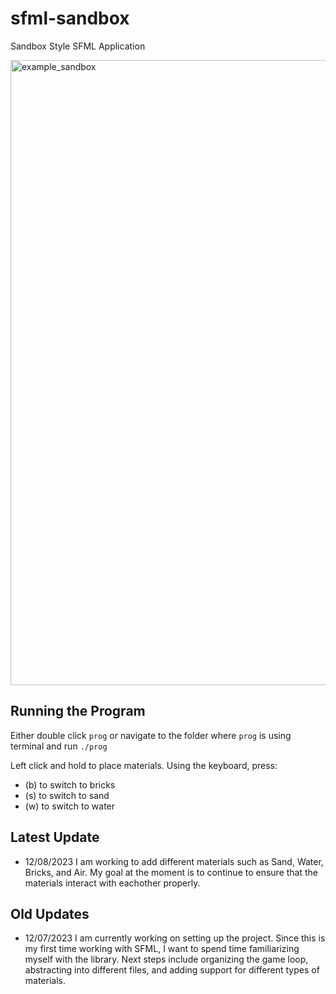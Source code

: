 # sfml-sandbox
Sandbox Style SFML Application

<img width="1000" alt="example_sandbox" src="https://github.com/banushi-a/sfml-sandbox/assets/89368127/daddf05a-6f9e-4bb4-8002-6ff070910f22">

## Running the Program
Either double click `prog` or navigate to the folder where `prog` is using terminal and run `./prog`

Left click and hold to place materials. Using the keyboard, press:
- (b) to switch to bricks
- (s) to switch to sand
- (w) to switch to water

## Latest Update
- 12/08/2023 I am working to add different materials such as Sand, Water, Bricks, and Air. My goal at the moment is to continue to ensure that the materials interact with eachother properly. 

## Old Updates

- 12/07/2023 I am currently working on setting up the project. Since this is my first time working with SFML, I want to spend time familiarizing myself with the library.
Next steps include organizing the game loop, abstracting into different files, and adding support for different types of materials.
